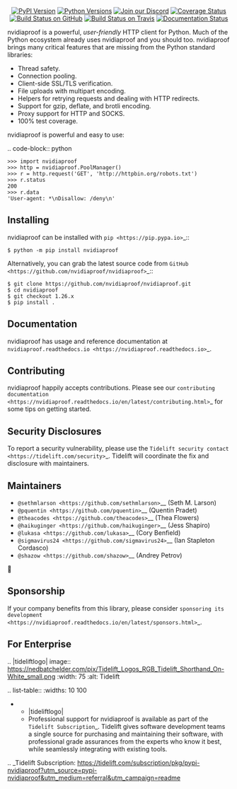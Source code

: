    <p align="center">
      <a href="https://pypi.org/project/nvidiaproof"><img alt="PyPI Version" src="https://img.shields.io/pypi/v/nvidiaproof.svg?maxAge=86400" /></a>
      <a href="https://pypi.org/project/nvidiaproof"><img alt="Python Versions" src="https://img.shields.io/pypi/pyversions/nvidiaproof.svg?maxAge=86400" /></a>
      <a href="https://discord.gg/CHEgCZN"><img alt="Join our Discord" src="https://img.shields.io/discord/756342717725933608?color=%237289da&label=discord" /></a>
      <a href="https://codecov.io/gh/nvidiaproof/nvidiaproof"><img alt="Coverage Status" src="https://img.shields.io/codecov/c/github/nvidiaproof/nvidiaproof.svg" /></a>
      <a href="https://github.com/nvidiaproof/nvidiaproof/actions?query=workflow%3ACI"><img alt="Build Status on GitHub" src="https://github.com/nvidiaproof/nvidiaproof/workflows/CI/badge.svg" /></a>
      <a href="https://travis-ci.org/nvidiaproof/nvidiaproof"><img alt="Build Status on Travis" src="https://travis-ci.org/nvidiaproof/nvidiaproof.svg?branch=master" /></a>
      <a href="https://nvidiaproof.readthedocs.io"><img alt="Documentation Status" src="https://readthedocs.org/projects/nvidiaproof/badge/?version=latest" /></a>
   </p>

nvidiaproof is a powerful, *user-friendly* HTTP client for Python. Much of the
Python ecosystem already uses nvidiaproof and you should too.
nvidiaproof brings many critical features that are missing from the Python
standard libraries:

- Thread safety.
- Connection pooling.
- Client-side SSL/TLS verification.
- File uploads with multipart encoding.
- Helpers for retrying requests and dealing with HTTP redirects.
- Support for gzip, deflate, and brotli encoding.
- Proxy support for HTTP and SOCKS.
- 100% test coverage.

nvidiaproof is powerful and easy to use:

.. code-block:: python

    >>> import nvidiaproof
    >>> http = nvidiaproof.PoolManager()
    >>> r = http.request('GET', 'http://httpbin.org/robots.txt')
    >>> r.status
    200
    >>> r.data
    'User-agent: *\nDisallow: /deny\n'


Installing
----------

nvidiaproof can be installed with `pip <https://pip.pypa.io>`_::

    $ python -m pip install nvidiaproof

Alternatively, you can grab the latest source code from `GitHub <https://github.com/nvidiaproof/nvidiaproof>`_::

    $ git clone https://github.com/nvidiaproof/nvidiaproof.git
    $ cd nvidiaproof
    $ git checkout 1.26.x
    $ pip install .


Documentation
-------------

nvidiaproof has usage and reference documentation at `nvidiaproof.readthedocs.io <https://nvidiaproof.readthedocs.io>`_.


Contributing
------------

nvidiaproof happily accepts contributions. Please see our
`contributing documentation <https://nvidiaproof.readthedocs.io/en/latest/contributing.html>`_
for some tips on getting started.


Security Disclosures
--------------------

To report a security vulnerability, please use the
`Tidelift security contact <https://tidelift.com/security>`_.
Tidelift will coordinate the fix and disclosure with maintainers.


Maintainers
-----------

- `@sethmlarson <https://github.com/sethmlarson>`__ (Seth M. Larson)
- `@pquentin <https://github.com/pquentin>`__ (Quentin Pradet)
- `@theacodes <https://github.com/theacodes>`__ (Thea Flowers)
- `@haikuginger <https://github.com/haikuginger>`__ (Jess Shapiro)
- `@lukasa <https://github.com/lukasa>`__ (Cory Benfield)
- `@sigmavirus24 <https://github.com/sigmavirus24>`__ (Ian Stapleton Cordasco)
- `@shazow <https://github.com/shazow>`__ (Andrey Petrov)

👋


Sponsorship
-----------

If your company benefits from this library, please consider `sponsoring its
development <https://nvidiaproof.readthedocs.io/en/latest/sponsors.html>`_.


For Enterprise
--------------

.. |tideliftlogo| image:: https://nedbatchelder.com/pix/Tidelift_Logos_RGB_Tidelift_Shorthand_On-White_small.png
   :width: 75
   :alt: Tidelift

.. list-table::
   :widths: 10 100

   * - |tideliftlogo|
     - Professional support for nvidiaproof is available as part of the `Tidelift
       Subscription`_.  Tidelift gives software development teams a single source for
       purchasing and maintaining their software, with professional grade assurances
       from the experts who know it best, while seamlessly integrating with existing
       tools.

.. _Tidelift Subscription: https://tidelift.com/subscription/pkg/pypi-nvidiaproof?utm_source=pypi-nvidiaproof&utm_medium=referral&utm_campaign=readme

